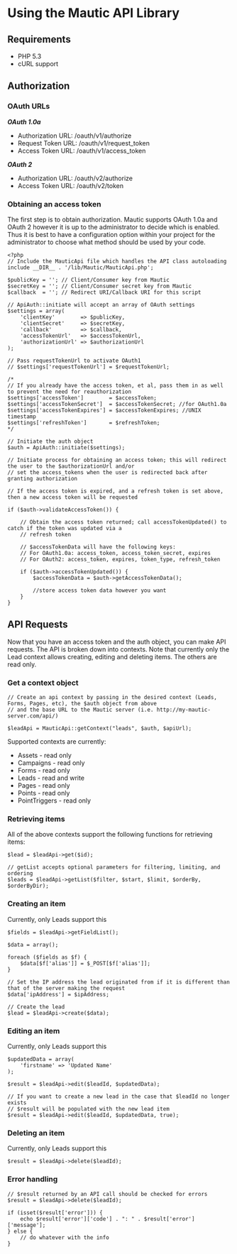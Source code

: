 # Using the Mautic API Library

## Requirements
* PHP 5.3
* cURL support

## Authorization
### OAuth URLs
***OAuth 1.0a***

* Authorization URL: /oauth/v1/authorize
* Request Token URL: /oauth/v1/request_token
* Access Token URL:  /oauth/v1/access_token

***OAuth 2***

* Authorization URL: /oauth/v2/authorize
* Access Token URL:  /oauth/v2/token
    
### Obtaining an access token
The first step is to obtain authorization.  Mautic supports OAuth 1.0a and OAuth 2 however it is up to the administrator
to decide which is enabled.  Thus it is best to have a configuration option within your project for the administrator 
to choose what method should be used by your code.

    <?php
    // Include the MauticApi file which handles the API class autoloading
    include __DIR__ . '/lib/Mautic/MauticApi.php';  
    
    $publicKey = ''; // Client/Consumer key from Mautic
    $secretKey = ''; // Client/Consumer secret key from Mautic
    $callback  = ''; // Redirect URI/Callback URI for this script
    
    // ApiAuth::initiate will accept an array of OAuth settings
    $settings = array(
        'clientKey'        => $publicKey,
        'clientSecret'     => $secretKey,
        'callback'         => $callback,
        'accessTokenUrl'   => $accessTokenUrl,
        'authorizationUrl' => $authorizationUrl
    );
    
    // Pass requestTokenUrl to activate OAuth1
    // $settings['requestTokenUrl'] = $requestTokenUrl;
    
    /*
    // If you already have the access token, et al, pass them in as well to prevent the need for reauthorization
    $settings['accessToken']        = $accessToken;
    $settings['accessTokenSecret']  = $accessTokenSecret; //for OAuth1.0a
    $settings['accessTokenExpires'] = $accessTokenExpires; //UNIX timestamp
    $settings['refreshToken']       = $refreshToken;
    */
    
    // Initiate the auth object
    $auth = ApiAuth::initiate($settings);

    // Initiate process for obtaining an access token; this will redirect the user to the $authorizationUrl and/or
    // set the access_tokens when the user is redirected back after granting authorization
    
    // If the access token is expired, and a refresh token is set above, then a new access token will be requested
    
    if ($auth->validateAccessToken()) {
         
        // Obtain the access token returned; call accessTokenUpdated() to catch if the token was updated via a 
        // refresh token

        // $accessTokenData will have the following keys:
        // For OAuth1.0a: access_token, access_token_secret, expires
        // For OAuth2: access_token, expires, token_type, refresh_token
        
        if ($auth->accessTokenUpdated()) {
            $accessTokenData = $auth->getAccessTokenData();
            
            //store access token data however you want
        }
    }
    
## API Requests
Now that you have an access token and the auth object, you can make API requests.  The API is broken down into contexts.
Note that currently only the Lead context allows creating, editing and deleting items.  The others are read only.

### Get a context object

    // Create an api context by passing in the desired context (Leads, Forms, Pages, etc), the $auth object from above
    // and the base URL to the Mautic server (i.e. http://my-mautic-server.com/api/)

    $leadApi = MauticApi::getContext("leads", $auth, $apiUrl);
    
Supported contexts are currently:

* Assets - read only
* Campaigns - read only
* Forms - read only
* Leads - read and write
* Pages - read only
* Points - read only
* PointTriggers - read only

### Retrieving items
All of the above contexts support the following functions for retrieving items:

    $lead = $leadApi->get($id);
    
    // getList accepts optional parameters for filtering, limiting, and ordering
    $leads = $leadApi->getList($filter, $start, $limit, $orderBy, $orderByDir);
    
### Creating an item
Currently, only Leads support this
    
    $fields = $leadApi->getFieldList();
    
    $data = array();
    
    foreach ($fields as $f) {
        $data[$f['alias']] = $_POST[$f['alias']];
    }
    
    // Set the IP address the lead originated from if it is different than that of the server making the request
    $data['ipAddress'] = $ipAddress;
     
    // Create the lead 
    $lead = $leadApi->create($data);
    
### Editing an item
Currently, only Leads support this

    $updatedData = array(
        'firstname' => 'Updated Name'
    );
    
    $result = $leadApi->edit($leadId, $updatedData);
    
    // If you want to create a new lead in the case that $leadId no longer exists
    // $result will be populated with the new lead item
    $result = $leadApi->edit($leadId, $updatedData, true);
    
### Deleting an item
Currently, only Leads support this
    
    $result = $leadApi->delete($leadId);
    
### Error handling

    // $result returned by an API call should be checked for errors
    $result = $leadApi->delete($leadId);
    
    if (isset($result['error'])) {
        echo $result['error']['code'] . ": " . $result['error']['message'];
    } else {
        // do whatever with the info
    }